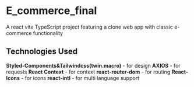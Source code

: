 # E_commerce_final
A react vite TypeScript project featuring a clone web app with classic e-commerce functionality

## Technologies Used

**Styled-Components&Tailwindcss(twin.macro)** - for design
**AXIOS** - for requests
**React Context** - for context
**react-router-dom** - for routing
**React-Icons** - for icons
**react-intl** - for multi language support
